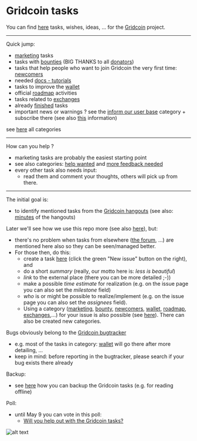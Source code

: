 # Gridcoin tasks
You can find [here](https://github.com/Erkan-Yilmaz/Gridcoin-tasks/issues) tasks, wishes, ideas, ... for the [Gridcoin](https://gridcoin.us) project.

***

Quick jump:

* [marketing](https://github.com/Erkan-Yilmaz/Gridcoin-tasks/labels/marketing) tasks
* tasks with [bounties](https://github.com/Erkan-Yilmaz/Gridcoin-tasks/labels/bounty) (BIG THANKS to all [donators](https://steemit.com/gridcoin/@erkan/get-bounties-for-helping-team-gridcoin-v2))
* tasks that help people who want to join Gridcoin the very first time: [newcomers](https://github.com/Erkan-Yilmaz/Gridcoin-tasks/labels/newcomers) 
* needed [docs - tutorials](https://github.com/Erkan-Yilmaz/Gridcoin-tasks/labels/docs%20-%20tutorials)
* tasks to improve the [wallet](https://github.com/Erkan-Yilmaz/Gridcoin-tasks/labels/wallet)
* official [roadmap](https://github.com/Erkan-Yilmaz/Gridcoin-tasks/labels/roadmap) activities
* tasks related to [exchanges](https://github.com/Erkan-Yilmaz/Gridcoin-tasks/labels/exchanges)
* already [finished](https://github.com/Erkan-Yilmaz/Gridcoin-tasks/issues?q=is%3Aissue+is%3Aclosed) tasks
* important news or warnings ? see the [inform our user base](https://github.com/Erkan-Yilmaz/Gridcoin-tasks/labels/inform%20our%20user%20base) category + subscribe there (see also [this](https://github.com/Erkan-Yilmaz/Gridcoin-tasks/blob/master/important.MD) information)

see [here](https://github.com/Erkan-Yilmaz/Gridcoin-tasks/labels) all categories

***

How can you help ?
* marketing tasks are probably the easiest starting point
* see also categories: [help wanted](https://github.com/Erkan-Yilmaz/Gridcoin-tasks/labels/help%20wanted) and [more feedback needed](https://github.com/Erkan-Yilmaz/Gridcoin-tasks/labels/more%20feedback%20needed)
* every other task also needs input: 
  * read them and comment your thoughts, others will pick up from there.

***

The initial goal is:
* to identify mentioned tasks from the [Gridcoin hangouts](https://steemit.com/gridcoin/@cm-steem/gridcoin-community-hangout-episode-guide) (see also: [minutes](https://github.com/Erkan-Yilmaz/Gridcoin-hangout-minutes) of the hangouts)

Later we'll see how we use this repo more (see also [here](https://steemit.com/gridcoin/@erkan/gridcoin-hangouts-minutes-and-tasks)), but:
* there's no problem when tasks from elsewhere ([the forum](https://cryptocointalk.com/forum/464-gridcoin-grc/), ...) are mentioned here also so they can be seen/managed better.
* For those then, do this: 
  * create a task [here](https://github.com/Erkan-Yilmaz/Gridcoin-tasks/issues) (click the green "New issue" button on the right), and 
   * do a short *summary* (really, our motto here is: *less is beautiful*)
   * *link* to the external place (there you can be more detailed ;-))
   * make a possible *time estimate* for realization (e.g. on the issue page you can also set the *milestone* field)
   * *who* is or might be possible to realize/implement (e.g. on the issue page you can also set the *assignees* field).
   * Using a category ([marketing](https://github.com/Erkan-Yilmaz/Gridcoin-tasks/labels/marketing), [bounty](https://github.com/Erkan-Yilmaz/Gridcoin-tasks/labels/bounty), [newcomers](https://github.com/Erkan-Yilmaz/Gridcoin-tasks/labels/newcomers), [wallet](https://github.com/Erkan-Yilmaz/Gridcoin-tasks/labels/wallet), [roadmap](https://github.com/Erkan-Yilmaz/Gridcoin-tasks/labels/roadmap), [exchanges](https://github.com/Erkan-Yilmaz/Gridcoin-tasks/labels/exchanges),...) for your issue is also possible (see [here](https://github.com/Erkan-Yilmaz/Gridcoin-tasks/labels)). There can also be created new categories.

Bugs obviously belong to the [Gridcoin bugtracker](https://github.com/gridcoin/Gridcoin-Research/issues)
* e.g. most of the tasks in category: [wallet](https://github.com/Erkan-Yilmaz/Gridcoin-tasks/labels/wallet) will go there after more detailing, ...
* keep in mind: before reporting in the bugtracker, please search if your bug exists there already

Backup:
* see [here](https://github.com/Erkan-Yilmaz/Gridcoin-tasks/blob/master/read_offline.MD) how you can backup the Gridcoin tasks (e.g. for reading offline)

Poll:
* until May 9 you can vote in this poll:
  * [Will you help out with the Gridcoin tasks?](https://steemit.com/gridcoin/@erkan/gridcoin-poll-will-you-help-out-with-the-gridcoin-tasks-vote-until-9th-may)
  
 
![alt text](https://i.imgur.com/IPq8wdr.jpg "Gridcoin")
